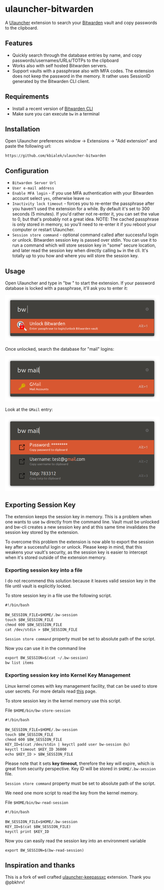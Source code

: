 # ulauncher-bitwarden

A [Ulauncher](https://ulauncher.io/) extension to search your [Bitwarden](https://bitwarden.com/) vault and copy passwords to the clipboard.

## Features

- Quickly search through the database entries by name, and copy passwords/usernames/URLs/TOTPs to the clipboard
- Works also with self hosted Bitwarden servers.
- Support vaults with a passphrase also with MFA codes. The extension does not keep the password in the memory.
It rather uses SessionID generated by the Bitwarden CLI client.

## Requirements

- Install a recent version of [Bitwarden CLI](https://github.com/bitwarden/cli)
- Make sure you can execute `bw` in a terminal

## Installation

Open Ulauncher preferences window -> Extensions -> "Add extension" and paste the following url:

```
https://github.com/kbialek/ulauncher-bitwarden
```

## Configuration

- `Bitwarden Server Url`
- `User e-mail address`
- `Enable MFA login` - if you use MFA authentication with your Bitwarden account select `yes`, otherwise leave `no` 
- `Inactivity lock timeout` - forces you to re-enter the passphrase after you haven't used the extension for a while. By default it's set to 300 seconds (5 minutes). If you'd rather not re-enter it, you can set the value to 0, but that's probably not a great idea. NOTE: The cached passphrase is only stored in memory, so you'll need to re-enter it if you reboot your computer or restart Ulauncher.
- `Session store command` - optional command called after successful login or unlock. Bitwarden session key is passed over stdin. 
You can use it to run a command which will store session key in "some" secure location, 
and later read the session key when directly calling `bw` in the cli. 
It's totally up to you how and where you will store the session key.

## Usage

Open Ulauncher and type in "bw " to start the extension. If your password database is locked with a passphrase, it'll ask you to enter it:

![Unlock Database](images/screenshots/unlock-database.png)

Once unlocked, search the database for "mail" logins:

![Search](images/screenshots/search1.png)

Look at the `GMail` entry:

![Entry details](images/screenshots/details1.png)

## Exporting Session Key
The extension keeps the session key in memory. This is a problem when one wants to use `bw` directly from the
command line. Vault must be unlocked and bw-cli creates a new session key and at this same time invalidates 
the session key stored by the extension.

To overcome this problem the extension is now able to export the session key after a successful login or unlock.
Please keep in mind, that this weakens your vault's security, as the session key is easier to intercept when
it's stored outside of the extension memory.

### Exporting session key into a file
I do not recommend this solution because it leaves valid session key in the file until vault is explicitly locked.

To store session key in a file use the following script.
```shell script
#!/bin/bash

BW_SESSION_FILE=$HOME/.bw-session
touch $BW_SESSION_FILE
chmod 600 $BW_SESSION_FILE
cat /dev/stdin > $BW_SESSION_FILE
```
`Session store command` property must be set to absolute path of the script.

Now you can use it in the command line
```shell script
export BW_SESSION=$(cat ~/.bw-session)
bw list items
```

### Exporting session key into Kernel Key Management
Linux kernel comes with key management facility, that can be used to store user secrets.
For more details read [this](https://github.com/jdukes/pykeyctl/blob/master/docs/Overview.org) page.

To store session key in the kernel memory use this script. 

File `$HOME/bin/bw-store-session`
```shell script
#!/bin/bash

BW_SESSION_FILE=$HOME/.bw-session
touch $BW_SESSION_FILE
chmod 600 $BW_SESSION_FILE
KEY_ID=$(cat /dev/stdin | keyctl padd user bw-session @u)
keyctl timeout $KEY_ID 36000
echo $KEY_ID > $BW_SESSION_FILE
```
Please note that it sets **key timeout**, therefore the key will expire, which is great from security perspective. 
Key ID will be stored in `$HOME/.bw-session` file.

`Session store command` property must be set to absolute path of the script.

We need one more script to read the key from the kernel memory.

File `$HOME/bin/bw-read-session`
```shell script
#!/bin/bash

BW_SESSION_FILE=$HOME/.bw-session
KEY_ID=$(cat $BW_SESSION_FILE)
keyctl print $KEY_ID
```

Now you can easily read the session key into an environment variable
```
export BW_SESSION=$(bw-read-session)
```


## Inspiration and thanks

This is a fork of well crafted [ulauncher-keepassxc](https://github.com/pbkhrv/ulauncher-keepassxc) extension. Thank you @pbkhrv! 
